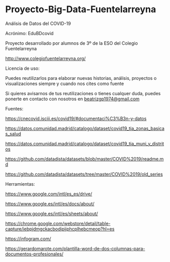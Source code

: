 # Proyecto-Big-Data-Fuentelarreyna
Análisis de Datos del COVID-19

Acrónimo: EduBDcovid

Proyecto desarrollado por alumnos de 3º de la ESO del Colegio Fuentelarreyna 

http://www.colegiofuentelarreyna.org/

Licencia de uso:

Puedes reutilizarlos para elaborar nuevas historias, análisis, proyectos o visualizaciones siempre y cuando nos cites como fuente

Si quieres avisarnos de tus reutilizaciones o tienes cualquer duda, puedes ponerte en contacto con nosotros en beatrizgp1974@gmail.com

Fuentes:

https://cnecovid.isciii.es/covid19/#documentaci%C3%B3n-y-datos

https://datos.comunidad.madrid/catalogo/dataset/covid19_tia_zonas_basicas_salud

https://datos.comunidad.madrid/catalogo/dataset/covid19_tia_muni_y_distritos

https://github.com/datadista/datasets/blob/master/COVID%2019/readme.md

https://github.com/datadista/datasets/tree/master/COVID%2019/old_series

Herramientas:

https://www.google.com/intl/es_es/drive/

https://www.google.es/intl/es/docs/about/

https://www.google.es/intl/es/sheets/about/

https://chrome.google.com/webstore/detail/table-capture/iebpjdmgckacbodjpijphcplhebcmeop?hl=es

https://infogram.com/

https://gerardomarote.com/plantilla-word-de-dos-columnas-para-documentos-profesionales/


